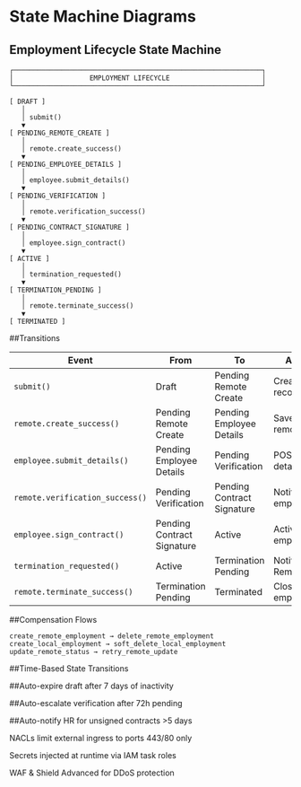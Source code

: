 
# State Machine Diagrams

## Employment Lifecycle State Machine
```text
┌──────────────────────────────────────────────────────────────┐
│                   EMPLOYMENT LIFECYCLE                       │
└──────────────────────────────────────────────────────────────┘

[ DRAFT ]
   │
   │ submit()
   ▼
[ PENDING_REMOTE_CREATE ]
   │
   │ remote.create_success()
   ▼
[ PENDING_EMPLOYEE_DETAILS ]
   │
   │ employee.submit_details()
   ▼
[ PENDING_VERIFICATION ]
   │
   │ remote.verification_success()
   ▼
[ PENDING_CONTRACT_SIGNATURE ]
   │
   │ employee.sign_contract()
   ▼
[ ACTIVE ]
   │
   │ termination_requested()
   ▼
[ TERMINATION_PENDING ]
   │
   │ remote.terminate_success()
   ▼
[ TERMINATED ]
```

##Transitions

| Event                           | From                       | To                         | Action              |
| ------------------------------- | -------------------------- | -------------------------- | ------------------- |
| `submit()`                      | Draft                      | Pending Remote Create      | Create local record |
| `remote.create_success()`       | Pending Remote Create      | Pending Employee Details   | Save remote ID      |
| `employee.submit_details()`     | Pending Employee Details   | Pending Verification       | POST details        |
| `remote.verification_success()` | Pending Verification       | Pending Contract Signature | Notify employee     |
| `employee.sign_contract()`      | Pending Contract Signature | Active                     | Activate employment |
| `termination_requested()`       | Active                     | Termination Pending        | Notify Remote       |
| `remote.terminate_success()`    | Termination Pending        | Terminated                 | Close employment    |


##Compensation Flows

```
create_remote_employment → delete_remote_employment
create_local_employment → soft_delete_local_employment
update_remote_status → retry_remote_update
```

##Time-Based State Transitions

##Auto-expire draft after 7 days of inactivity

##Auto-escalate verification after 72h pending

##Auto-notify HR for unsigned contracts >5 days


NACLs limit external ingress to ports 443/80 only

Secrets injected at runtime via IAM task roles

WAF & Shield Advanced for DDoS protection
